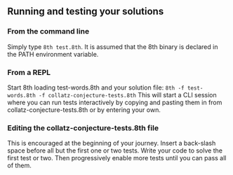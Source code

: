 ## Running and testing your solutions
 
### From the command line
 
Simply type `8th test.8th`. It is assumed that the 8th binary is declared in the PATH environment variable.
 
### From a REPL
 
Start 8th loading test-words.8th and your solution file:
`8th -f test-words.8th -f collatz-conjecture-tests.8th`
This will start a CLI session where you can run tests interactively by copying and pasting them in from collatz-conjecture-tests.8th or by entering your own. 
 
### Editing the collatz-conjecture-tests.8th file
 
This is encouraged at the beginning of your journey. Insert a back-slash space before all but the first one or two tests. Write your code to solve the first test or two. Then progressively enable more tests until you can pass all of them.

